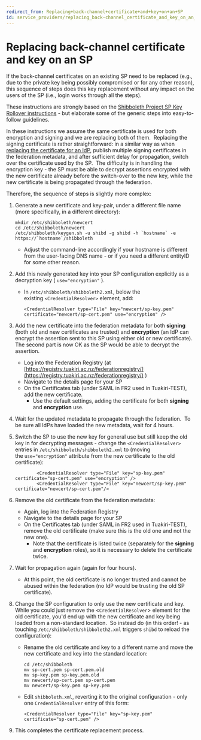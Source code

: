 ```yaml
---
redirect_from: Replacing+back-channel+certificate+and+key+on+an+SP
id: service_providers/replacing_back-channel_certificate_and_key_on_an_sp
---
```

# Replacing back-channel certificate and key on an SP

If the back-channel certificates on an existing SP need to be replaced (e.g., due to the private key being possibly compromised or for any other reason), this sequence of steps does this key replacement without any impact on the users of the SP (i.e., login works through all the steps).

These instructions are strongly based on the [Shibboleth Project SP Key Rollover instructions](https://wiki.shibboleth.net/confluence/display/SHIB2/IdPKeyRollover) - but elaborate some of the generic steps into easy-to-follow guidelines.

In these instructions we assume the same certificate is used for both encryption and signing and we are replacing both of them.  Replacing the signing certificate is rather straightforward: in a similar way as when [replacing the certificate for an IdP](../identity_providers/replacing_back-channel_certificate_and_key_on_an_idp), publish multiple signing certificates in the federation metadata, and after sufficient delay for propagation, switch over the certificate used by the SP.  The difficulty is in handling the encryption key - the SP must be able to decrypt assertions encrypted with the new certificate already before the switch-over to the new key, while the new certificate is being propagated through the federation. 

Therefore, the sequence of steps is slightly more complex:

1.  Generate a new certificate and key-pair, under a different file name (more specifically, in a different directory):
    
    ```
    mkdir /etc/shibboleth/newcert
    cd /etc/shibboleth/newcert
    /etc/shibboleth/keygen.sh -u shibd -g shibd -h `hostname` -e https://`hostname`/shibboleth
    ```
    
    *   Adjust the command-line accordingly if your hostname is different from the user-facing DNS name - or if you need a different entityID for some other reason.  
          
        
2.  Add this newly generated key into your SP configuration explicitly as a decryption key ( `use="encryption"` ).  
    *   In `/etc/shibboleth/shibboleth2.xml`, below the existing `<CredentialResolver>` element, add:
        
        ```
        <CredentialResolver type="File" key="newcert/sp-key.pem" certificate="newcert/sp-cert.pem" use="encryption" />
        ```
        
3.  Add the new certificate into the federation metadata for both **signing** (both old and new certificates are trusted) and **encryption** (an IdP can encrypt the assertion sent to this SP using either old or new certificate).  The second part is now OK as the SP would be able to decrypt the assertion.
    
    *   Log into the Federation Registry (at [https://registry.tuakiri.ac.nz/federationregistry/](https://registry.tuakiri.ac.nz/federationregistry/) )
    *   Navigate to the details page for your SP
    *   On the Certificates tab (under SAML in FR2 used in Tuakiri-TEST), add the new certificate.
        *   Use the default settings, adding the certificate for both **signing** and **encryption** use.  
              
            
4.  Wait for the updated metadata to propagate through the federation.  To be sure all IdPs have loaded the new metadata, wait for 4 hours.  
      
    
5.  Switch the SP to use the new key for general use but still keep the old key in for decrypting messages - change the `<CredentialResolver>` entries in `/etc/shibboleth/shibboleth2.xml` to (moving the `use="encryption"` attribute from the new certificate to the old certificate):
    
    ```
            <CredentialResolver type="File" key="sp-key.pem" certificate="sp-cert.pem" use="encryption" />
            <CredentialResolver type="File" key="newcert/sp-key.pem" certificate="newcert/sp-cert.pem"/>
    ```
    
6.  Remove the old certificate from the federation metadata:
    
    *   Again, log into the Federation Registry
    *   Navigate to the details page for your SP
    *   On the Certificates tab (under SAML in FR2 used in Tuakiri-TEST), remove the old certificate (make sure this is the old one and not the new one).
        *   Note that the certificate is listed twice (separately for the **signing** and **encryption** roles), so it is necessary to delete the certificate twice.  
              
            
7.  Wait for propagation again (again for four hours).  
    *   At this point, the old certificate is no longer trusted and cannot be abused within the federation (no IdP would be trusting the old SP certificate).  
          
        
8.  Change the SP configuration to only use the new certificate and key.  While you could just remove the <`CredentialResolver`\> element for the old certificate, you'd end up with the new certificate and key being loaded from a non-standard location.  So instead do (in this order! - as touching `/etc/shibboleth/shibboleth2.xml` triggers `shibd` to reload the configuration):  
    *   Rename the old certificate and key to a different name and move the new certificate and key into the standard location:
        
        ```
        cd /etc/shibboleth
        mv sp-cert.pem sp-cert.pem.old
        mv sp-key.pem sp-key.pem.old
        mv newcert/sp-cert.pem sp-cert.pem
        mv newcert/sp-key.pem sp-key.pem
        ```
        
    *   Edit `shibboleth.xml`, reverting it to the original configuration - only one `CredentialResolver` entry of this form:
        
        ```
        <CredentialResolver type="File" key="sp-key.pem" certificate="sp-cert.pem" />
        ```
        
9.  This completes the certificate replacement process.
